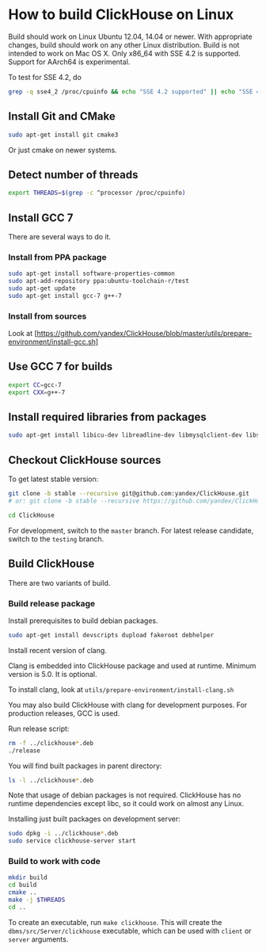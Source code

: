# How to build ClickHouse on Linux

Build should work on Linux Ubuntu 12.04, 14.04 or newer.
With appropriate changes, build should work on any other Linux distribution.
Build is not intended to work on Mac OS X.
Only x86_64 with SSE 4.2 is supported. Support for AArch64 is experimental.

To test for SSE 4.2, do

```bash
grep -q sse4_2 /proc/cpuinfo && echo "SSE 4.2 supported" || echo "SSE 4.2 not supported"
```

## Install Git and CMake

```bash
sudo apt-get install git cmake3
```

Or just cmake on newer systems.

## Detect number of threads

```bash
export THREADS=$(grep -c ^processor /proc/cpuinfo)
```

## Install GCC 7

There are several ways to do it.

### Install from PPA package

```bash
sudo apt-get install software-properties-common
sudo apt-add-repository ppa:ubuntu-toolchain-r/test
sudo apt-get update
sudo apt-get install gcc-7 g++-7
```

### Install from sources

Look at [https://github.com/yandex/ClickHouse/blob/master/utils/prepare-environment/install-gcc.sh]

## Use GCC 7 for builds

```bash
export CC=gcc-7
export CXX=g++-7
```

## Install required libraries from packages

```bash
sudo apt-get install libicu-dev libreadline-dev libmysqlclient-dev libssl-dev unixodbc-dev ninja-build
```

## Checkout ClickHouse sources

To get latest stable version:

```bash
git clone -b stable --recursive git@github.com:yandex/ClickHouse.git
# or: git clone -b stable --recursive https://github.com/yandex/ClickHouse.git

cd ClickHouse
```

For development, switch to the `master` branch.
For latest release candidate, switch to the `testing` branch.

## Build ClickHouse

There are two variants of build.

### Build release package

Install prerequisites to build debian packages.

```bash
sudo apt-get install devscripts dupload fakeroot debhelper
```

Install recent version of clang.

Clang is embedded into ClickHouse package and used at runtime. Minimum version is 5.0. It is optional.

To install clang, look at `utils/prepare-environment/install-clang.sh`

You may also build ClickHouse with clang for development purposes.
For production releases, GCC is used.

Run release script:

```bash
rm -f ../clickhouse*.deb
./release
```

You will find built packages in parent directory:

```bash
ls -l ../clickhouse*.deb
```

Note that usage of debian packages is not required.
ClickHouse has no runtime dependencies except libc, so it could work on almost any Linux.

Installing just built packages on development server:

```bash
sudo dpkg -i ../clickhouse*.deb
sudo service clickhouse-server start
```

### Build to work with code

```bash
mkdir build
cd build
cmake ..
make -j $THREADS
cd ..
```

To create an executable, run `make clickhouse`.
This will create the `dbms/src/Server/clickhouse` executable, which can be used with `client` or `server` arguments.
